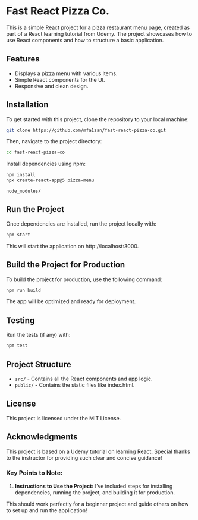 # Fast React Pizza Co.

This is a simple React project for a pizza restaurant menu page, created as part of a React learning tutorial from Udemy. The project showcases how to use React components and how to structure a basic application.

## Features

- Displays a pizza menu with various items.
- Simple React components for the UI.
- Responsive and clean design.

## Installation

To get started with this project, clone the repository to your local machine:

```bash
git clone https://github.com/mfa1zan/fast-react-pizza-co.git
```

Then, navigate to the project directory:

```bash
cd fast-react-pizza-co
```

Install dependencies using npm:

```bash
npm install
npx create-react-app@5 pizza-menu
```


```
node_modules/
```

## Run the Project
Once dependencies are installed, run the project locally with:

```bash
npm start
```

This will start the application on http://localhost:3000.

## Build the Project for Production
To build the project for production, use the following command:

```bash
npm run build
```

The app will be optimized and ready for deployment.

## Testing
Run the tests (if any) with:

```bash
npm test
```

## Project Structure

- `src/` - Contains all the React components and app logic.
- `public/` - Contains the static files like index.html.

## License
This project is licensed under the MIT License.

## Acknowledgments
This project is based on a Udemy tutorial on learning React. Special thanks to the instructor for providing such clear and concise guidance!

### Key Points to Note:
1. **Instructions to Use the Project:** I’ve included steps for installing dependencies, running the project, and building it for production.

This should work perfectly for a beginner project and guide others on how to set up and run the application!